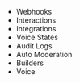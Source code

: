 -   Webhooks
-   Interactions
-   Integrations
-   Voice States
-   Audit Logs
-   Auto Moderation
-   Builders
-   Voice